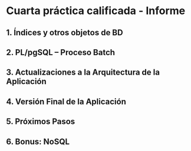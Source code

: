 # Cuarta práctica calificada - Informe      

## 1. Índices y otros objetos de BD

## 2. PL/pgSQL – Proceso Batch

## 3. Actualizaciones a la Arquitectura de la Aplicación

## 4. Versión Final de la Aplicación

## 5. Próximos Pasos

## 6. Bonus: NoSQL
